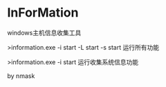 # InForMation
windows主机信息收集工具

\>information.exe -i start -L start -s start  运行所有功能

\>information.exe -i start  运行收集系统信息功能

by nmask

